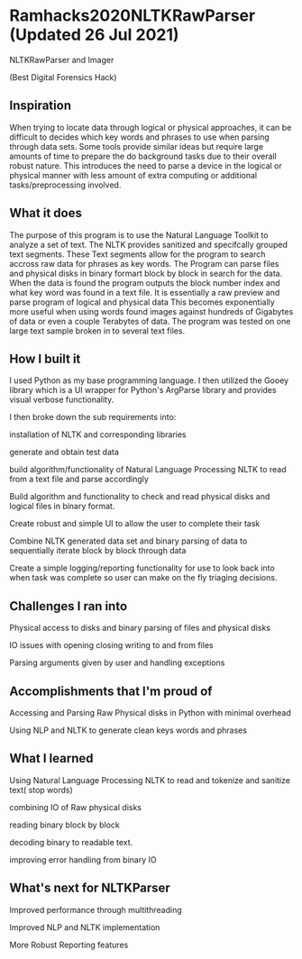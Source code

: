 # Ramhacks2020NLTKRawParser (Updated 26 Jul 2021)
NLTKRawParser and Imager

(Best Digital Forensics Hack)

## Inspiration
When trying to locate data through logical or physical approaches, it can be difficult to decides which key words and phrases to use when parsing through data sets. Some tools provide similar ideas but require large amounts of time to prepare the do background tasks due to their overall robust nature. This introduces the need to parse a device in the logical or physical manner with less amount of extra computing or additional tasks/preprocessing involved. 

## What it does
The purpose of this program is to use the Natural Language Toolkit to analyze a set of text.
The NLTK provides sanitized and specifcally grouped text segments.
These Text segments allow for the program to search accross raw data for phrases as key words. 
The Program can parse files and physical disks in binary formart block by block in search for the data.
When the data is found the program outputs the block number index and what key word was found in a text file. 
It is essentially a raw preview and parse program of logical and physical data
This becomes exponentially more useful when using words found images against hundreds of Gigabytes of data or even  a couple Terabytes of data. The program was tested on one large text sample broken in to several text files. 


## How I built it
I used Python as my base programming language. I then utilized the Gooey library which is a UI wrapper for Python's ArgParse library and provides visual verbose functionality.

I then broke down the sub requirements into:

installation of NLTK and corresponding libraries

generate and obtain test data

build algorithm/functionality of Natural Language Processing NLTK to read from a text file and parse accordingly

Build algorithm and functionality to check and read physical disks and logical files in binary format.

Create robust and simple UI to allow the user to complete their task

Combine NLTK generated data set and binary parsing of data to sequentially iterate block by block through data

Create a simple logging/reporting functionality for use to look back into when task was complete so user can make on the fly triaging decisions.


## Challenges I ran into
Physical access to disks and binary parsing of files and physical disks

IO issues with opening closing writing to and from files

Parsing arguments given by user and handling exceptions

## Accomplishments that I'm proud of
Accessing and Parsing Raw Physical disks in Python with minimal overhead

Using NLP and NLTK to generate clean keys words and phrases

## What I learned
Using Natural Language Processing NLTK to read and tokenize and sanitize text( stop words)

combining IO of Raw physical disks

reading binary block by block

decoding binary to readable text.

improving error handling from binary IO

## What's next for NLTKParser

Improved performance through multithreading

Improved NLP and NLTK implementation

More Robust Reporting features
